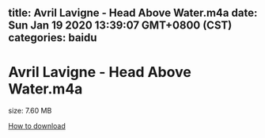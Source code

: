 
title: Avril Lavigne - Head Above Water.m4a
date: Sun Jan 19 2020 13:39:07 GMT+0800 (CST)    
categories: baidu
---

# Avril Lavigne - Head Above Water.m4a
size: 7.60 MB
 
 

[How to download](https://bpcam.bemobtrk.com/go/2ceec3aa-1ca2-46d6-b9ff-aaa5c184517c?jno=1747)